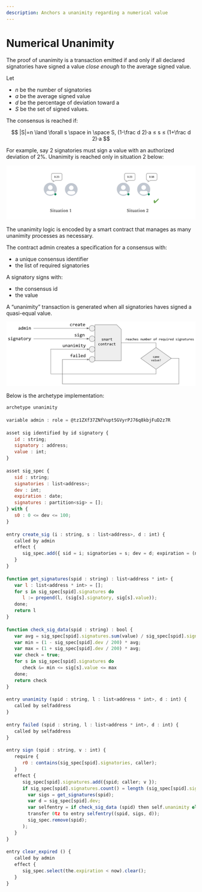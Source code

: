 ```yaml
---
description: Anchors a unanimity regarding a numerical value
---
```


# Numerical Unanimity

The proof of unanimity is a transaction emitted if and only if all declared signatories have signed a value _close enough_ to the average signed value.

Let 

* _n_ be the number of signatories
* _a_ be the average signed value
* _d_ be the percentage of deviation toward a
* _S_ be the set of signed values. 

The consensus is reached if:

$$
|S|=n \land \forall s \space in \space S, (1-\frac d 2)·a ≤ s  ≤ (1+\frac d 2)·a
$$

For example, say 2 signatories must sign a value with an authorized deviation of 2%. Unanimity is reached only in situation 2 below:

![](../../.gitbook/assets/capture-de-cran-2020-08-03-a-17.24.22.png)

The unanimity logic is encoded by a smart contract that manages as many unanimity processes as necessary. 

The contract admin creates a specification for a consensus with:

* a unique consensus identifier
* the list of required signatories

A signatory signs with:

* the consensus id
* the value

A “unanimity” transaction is generated when all signatories haves signed a quasi-equal value.

![](../../.gitbook/assets/capture-de-cran-2020-08-03-a-17.36.41.png)

Below is the archetype implementation:

```javascript
archetype unanimity

variable admin : role = @tz1ZXf37ZNfVupt5GVyrPJ76q8kbjFuD2z7R

asset sig identified by id signatory {
   id : string;
   signatory : address;
   value : int;
}

asset sig_spec {
   sid : string;
   signatories : list<address>;
   dev : int; 
   expiration : date;
   signatures : partition<sig> = [];
} with {
   s0 : 0 <= dev <= 100;
}

entry create_sig (i : string, s : list<address>, d : int) {
   called by admin
   effect {
      sig_spec.add({ sid = i; signatories = s; dev = d; expiration = (now + 1d) });
   }
}

function get_signatures(spid : string) : list<address * int> {
   var l : list<address * int> = [];
   for s in sig_spec[spid].signatures do
      l := prepend(l, (sig[s].signatory, sig[s].value));
   done;
   return l
}

function check_sig_data(spid : string) : bool {
   var avg = sig_spec[spid].signatures.sum(value) / sig_spec[spid].signatures.count();
   var min = (1 - sig_spec[spid].dev / 200) * avg;
   var max = (1 + sig_spec[spid].dev / 200) * avg;
   var check = true;
   for s in sig_spec[spid].signatures do
      check &= min <= sig[s].value <= max
   done;
   return check
}

entry unanimity (spid : string, l : list<address * int>, d : int) {
   called by selfaddress
}

entry failed (spid : string, l : list<address * int>, d : int) {
   called by selfaddress
}

entry sign (spid : string, v : int) {
   require {
      r0 : contains(sig_spec[spid].signatories, caller);
   }
   effect {
      sig_spec[spid].signatures.add({spid; caller; v });
      if sig_spec[spid].signatures.count() = length (sig_spec[spid].signatories) then (
        var sigs = get_signatures(spid);
        var d = sig_spec[spid].dev;
        var selfentry = if check_sig_data (spid) then self.unanimity else self.failed;
        transfer 0tz to entry selfentry((spid, sigs, d));
        sig_spec.remove(spid);
      );
   }
}

entry clear_expired () {
   called by admin
   effect {
      sig_spec.select(the.expiration < now).clear();
   }
}
```



